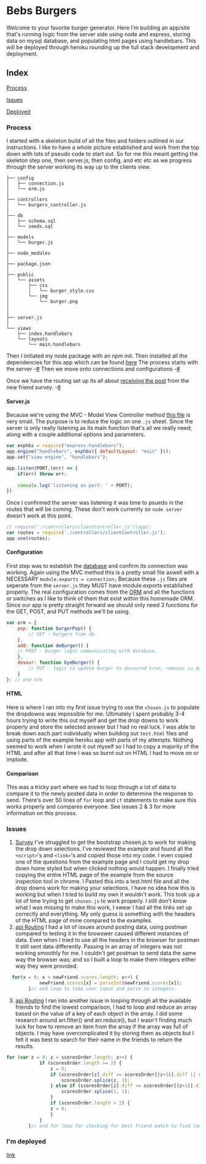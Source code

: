 # Bebs Burgers
Welcome to your favorite burger generator.
Here I'm building an app/site that's running logic from the server side using node and express, storing data on mysql database, and populating html pages using handlebars. 
This will be deployed through heroku rounding up the full stack development and deployment. 
<!-- 
Here I built a backend server that process stored data and returns content to the viewer while keeping the backend logic hidden.
In the skeleton shown below you can see that data public is all that gets sent to the client, the rest is all in the backend being processed by node server.
I found this very educational for why you break apart the logic into every different scenario.
All the looping I had to do in order to make the `apiRoutes.js` process correctly would've been so clunky and confusing if it was in the `htmlRoutes.js` or the `server.js`. -->


## Index
[Process](#Process)

[Issues](#Issues)

[Deployed](https://keagans-friend-finder.herokuapp.com/)

### Process
I started with a skeleton build of all the files and folders outlined in our instructions.
I like to have a whole picture established and work from the top down with lots of pseudo code to start out. 
So for me this meant getting the skeleton step one, then server.js, then config, and etc etc as we progress through the server working its way up to the clients view. 
```
├── config
│   ├── connection.js
│   └── orm.js
│ 
├── controllers
│   └── burgers_controller.js
│
├── db
│   ├── schema.sql
│   └── seeds.sql
│
├── models
│   └── burger.js
│ 
├── node_modules
│ 
├── package.json
│
├── public
│   └── assets
│       ├── css
│       │   └── burger_style.css
│       └── img
│           └── burger.png
│   
│
├── server.js
│
└── views
    ├── index.handlebars
    └── layouts
        └── main.handlebars
```
Then I initiated my node package with an npm init.
Then installed all the dependencies for this app which can be found [here](package.json)
The process starts with the server -[#](#Server.js)
Then we move onto connections and configurations -[#](#Configuration)

Once we have the routing set up its all about [receiving the post](app/routing/apiRoutes.js) from the new friend survey. -[#](#Comparison)

  

#### Server.js
Because we're using the MVC - Model View Controller method [this file](server.js) is very small.
The purpose is to reduce the logic on one `.js` sheet.
Since the server is only really listening as its main function that's all we really need; along with a couple additional options and parameters. 
```js
var exphbs = require("express-handlebars");
app.engine("handlebars", exphbs({ defaultLayout: "main" }));
app.set("view engine", "handlebars");

app.listen(PORT,(err) => {
    if(err) throw err;
    
    console.log('listening on port: ' + PORT);
})
```
Once I confirmed the server was listening it was time to psuedo in the routes that will be coming.
These don't work currently so `node server` doesn't work at this point. 
```js
// require('./controllers/clientController.js')(app);
var routes = require('./controllers/clientController.js');
app.use(routes);
```

#### Configuration
First step was to establish the [database](./config/connection.js) and confirm its connection was working. 
Again using the MVC method this is a pretty small file aswell with a NECESSARY `module.exports = connection;`
Because these `.js` files are seperate from the `server.js` they MUST have module.exports established properly.
The real configuration comes from the [ORM](./config/orm.js) and all the functions or switches as I like to think of them that exist within this homemade ORM.
Since our app is pretty straight forward we should only need 3 functions for the GET, POST, and PUT methods we'll be using. 
```js
var orm = {
    pop: function burgerPop() {
        // GET - burgers from db. 
    },
    add: function deBurger() {
    // POST - burger logic communicating with database. 
    },
    devour: function byeBurger() {
        // PUT - logic to update burger to devoured true; remains in database it seems but is no longer visible on DOM. 
    }
}; // end orm
```

#### HTML
Here is where I ran into my first issue trying to use the `chosen.js` to populate the dropdowns was impossible for me.
Ultimately I spent probably 3-4 hours trying to write this out myself and get the drop downs to work properly and store the selected answer but I had no real luck.
I was able to break down each part individually when building out `test.html` files and using parts of the example heroku app with parts of my attempts.
Nothing seemed to work when I wrote it out myself so I had to copy a majority of the HTML and after all that time I was so burnt out on HTML I had to move on or implode. 

#### Comparison
This was a tricky part where we had to loop through a lot of data to compare it to the newly posted data in order to determine the response to send. 
There's over 50 lines of `for` loop and `if` statements to make sure this works properly and compares everyone. 
See issues 2 & 3 for more information on this process. 

### Issues
1. [Survey](app/public/survey.html)
I've struggled to get the bootstrap chosen.js to work for making the drop down selections. 
I've reviewed the example and found all the `<script>`'s and `<link>`'s and copied those into my code.
I even copied one of the questions from the example page and I could get my drop down home styled but when clicked nothing would happen.
I finally tried copying the entire HTML page of the example from the source inspection tool in chrome.
I Pasted this into a test.html file and all the drop downs work for making your selections. I have no idea how this is working but when I tried to build my own it wouldn't work. This took up a lot of time trying to get `chosen.js` to work properly. 
I still don't know what I was missing to make this work, I swear I had all the links set up correctly and everything. 
My only guess is something with the headers of the HTML page of mine compared to the examples. 
2. [api Routing](app/routing/apiRoutes.js)
I had a lot of issues around posting data, using postman compared to testing it in the browswer caused different instances of data.
Even when I tried to use all the headers in the browser for postman It still sent data differently.
Passing in an array of integers was not working smoothly for me.
I couldn't get postman to send data the same way the browser was; and so I built a loop to make them integers either way they were provided. 
```js
  for(x = 0; x < newFriend.scores.length; x++) {
            newFriend.scores[x] = parseInt(newFriend.scores[x]);
        }// end loop to take user input and parse to integers. 
```
3. [api Routing](app/routing/apiRoutes.js)
I ran into another issue in looping through all the available friends to find the lowest comparison, I had to loop and reduce an array based on the value of a key of each object in the array.
I did some research around arr.filter() and arr.reduce(), but I wasn't finding much luck for how to remove an item from the array if the array was full of objects.
I may have overcomplicated it by storing them as objects but I felt it was best to search for their name in the friends to return the results. 
```js
for (var z = 0; z < scoresOrder.length; z++) {
            if (scoresOrder.length >= 2) {
                z = 0;
                if (scoresOrder[z].diff >= scoresOrder[(z+1)].diff || scoresOrder[(z+1)] === 0) {
                    scoresOrder.splice(z, 1);
                } else if (scoresOrder[z].diff <= scoresOrder[(z+1)].diff || scoresOrder[z] === 0) {
                    scoresOrder.splice(1, 1);
                }
                if (scoresOrder.length > 2) {
                z = 0;
                } 
            }
        }// end for loop for checking for best friend match to find lowest value for the diff key of the objects. 
```

### I'm deployed
[link](https://keagans-friend-finder.herokuapp.com/)